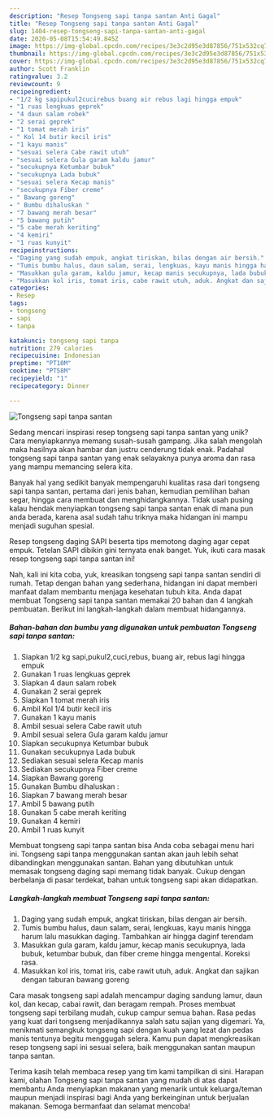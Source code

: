 ```yaml
---
description: "Resep Tongseng sapi tanpa santan Anti Gagal"
title: "Resep Tongseng sapi tanpa santan Anti Gagal"
slug: 1404-resep-tongseng-sapi-tanpa-santan-anti-gagal
date: 2020-05-08T15:54:49.845Z
image: https://img-global.cpcdn.com/recipes/3e3c2d95e3d87856/751x532cq70/tongseng-sapi-tanpa-santan-foto-resep-utama.jpg
thumbnail: https://img-global.cpcdn.com/recipes/3e3c2d95e3d87856/751x532cq70/tongseng-sapi-tanpa-santan-foto-resep-utama.jpg
cover: https://img-global.cpcdn.com/recipes/3e3c2d95e3d87856/751x532cq70/tongseng-sapi-tanpa-santan-foto-resep-utama.jpg
author: Scott Franklin
ratingvalue: 3.2
reviewcount: 9
recipeingredient:
- "1/2 kg sapipukul2cucirebus buang air rebus lagi hingga empuk"
- "1 ruas lengkuas geprek"
- "4 daun salam robek"
- "2 serai geprek"
- "1 tomat merah iris"
- " Kol 14 butir kecil iris"
- "1 kayu manis"
- "sesuai selera Cabe rawit utuh"
- "sesuai selera Gula garam kaldu jamur"
- "secukupnya Ketumbar bubuk"
- "secukupnya Lada bubuk"
- "sesuai selera Kecap manis"
- "secukupnya Fiber creme"
- " Bawang goreng"
- " Bumbu dihaluskan "
- "7 bawang merah besar"
- "5 bawang putih"
- "5 cabe merah keriting"
- "4 kemiri"
- "1 ruas kunyit"
recipeinstructions:
- "Daging yang sudah empuk, angkat tiriskan, bilas dengan air bersih."
- "Tumis bumbu halus, daun salam, serai, lengkuas, kayu manis hingga harum lalu masukkan daging. Tambahkan air hingga daginf terendam"
- "Masukkan gula garam, kaldu jamur, kecap manis secukupnya, lada bubuk, ketumbar bubuk, dan fiber creme hingga mengental. Koreksi rasa."
- "Masukkan kol iris, tomat iris, cabe rawit utuh, aduk. Angkat dan sajikan dengan taburan bawang goreng"
categories:
- Resep
tags:
- tongseng
- sapi
- tanpa

katakunci: tongseng sapi tanpa 
nutrition: 279 calories
recipecuisine: Indonesian
preptime: "PT10M"
cooktime: "PT58M"
recipeyield: "1"
recipecategory: Dinner

---
```



![Tongseng sapi tanpa santan](https://img-global.cpcdn.com/recipes/3e3c2d95e3d87856/751x532cq70/tongseng-sapi-tanpa-santan-foto-resep-utama.jpg)

Sedang mencari inspirasi resep tongseng sapi tanpa santan yang unik? Cara menyiapkannya memang susah-susah gampang. Jika salah mengolah maka hasilnya akan hambar dan justru cenderung tidak enak. Padahal tongseng sapi tanpa santan yang enak selayaknya punya aroma dan rasa yang mampu memancing selera kita.

Banyak hal yang sedikit banyak mempengaruhi kualitas rasa dari tongseng sapi tanpa santan, pertama dari jenis bahan, kemudian pemilihan bahan segar, hingga cara membuat dan menghidangkannya. Tidak usah pusing kalau hendak menyiapkan tongseng sapi tanpa santan enak di mana pun anda berada, karena asal sudah tahu triknya maka hidangan ini mampu menjadi suguhan spesial.

Resep tongseng daging SAPI beserta tips memotong daging agar cepat empuk. Tetelan SAPI dibikin gini ternyata enak banget. Yuk, ikuti cara masak resep tongseng sapi tanpa santan ini!


Nah, kali ini kita coba, yuk, kreasikan tongseng sapi tanpa santan sendiri di rumah. Tetap dengan bahan yang sederhana, hidangan ini dapat memberi manfaat dalam membantu menjaga kesehatan tubuh kita. Anda dapat membuat Tongseng sapi tanpa santan memakai 20 bahan dan 4 langkah pembuatan. Berikut ini langkah-langkah dalam membuat hidangannya.

<!--inarticleads1-->

##### Bahan-bahan dan bumbu yang digunakan untuk pembuatan Tongseng sapi tanpa santan:

1. Siapkan 1/2 kg sapi,pukul2,cuci,rebus, buang air, rebus lagi hingga empuk
1. Gunakan 1 ruas lengkuas geprek
1. Siapkan 4 daun salam robek
1. Gunakan 2 serai geprek
1. Siapkan 1 tomat merah iris
1. Ambil  Kol 1/4 butir kecil iris
1. Gunakan 1 kayu manis
1. Ambil sesuai selera Cabe rawit utuh
1. Ambil sesuai selera Gula garam kaldu jamur
1. Siapkan secukupnya Ketumbar bubuk
1. Gunakan secukupnya Lada bubuk
1. Sediakan sesuai selera Kecap manis
1. Sediakan secukupnya Fiber creme
1. Siapkan  Bawang goreng
1. Gunakan  Bumbu dihaluskan :
1. Siapkan 7 bawang merah besar
1. Ambil 5 bawang putih
1. Gunakan 5 cabe merah keriting
1. Gunakan 4 kemiri
1. Ambil 1 ruas kunyit


Membuat tongseng sapi tanpa santan bisa Anda coba sebagai menu hari ini. Tongseng sapi tanpa menggunakan santan akan jauh lebih sehat dibandingkan menggunakan santan. Bahan yang dibutuhkan untuk memasak tongseng daging sapi memang tidak banyak. Cukup dengan berbelanja di pasar terdekat, bahan untuk tongseng sapi akan didapatkan. 

<!--inarticleads2-->

##### Langkah-langkah membuat Tongseng sapi tanpa santan:

1. Daging yang sudah empuk, angkat tiriskan, bilas dengan air bersih.
1. Tumis bumbu halus, daun salam, serai, lengkuas, kayu manis hingga harum lalu masukkan daging. Tambahkan air hingga daginf terendam
1. Masukkan gula garam, kaldu jamur, kecap manis secukupnya, lada bubuk, ketumbar bubuk, dan fiber creme hingga mengental. Koreksi rasa.
1. Masukkan kol iris, tomat iris, cabe rawit utuh, aduk. Angkat dan sajikan dengan taburan bawang goreng


Cara masak tongseng sapi adalah mencampur daging sandung lamur, daun kol, dan kecap, cabai rawit, dan beragam rempah. Proses membuat tongseng sapi terbilang mudah, cukup campur semua bahan. Rasa pedas yang kuat dari tongseng menjadikannya salah satu sajian yang digemari. Ya, menikmati semangkuk tongseng sapi dengan kuah yang lezat dan pedas manis tentunya begitu menggugah selera. Kamu pun dapat mengkreasikan resep tongseng sapi ini sesuai selera, baik menggunakan santan maupun tanpa santan. 

Terima kasih telah membaca resep yang tim kami tampilkan di sini. Harapan kami, olahan Tongseng sapi tanpa santan yang mudah di atas dapat membantu Anda menyiapkan makanan yang menarik untuk keluarga/teman maupun menjadi inspirasi bagi Anda yang berkeinginan untuk berjualan makanan. Semoga bermanfaat dan selamat mencoba!
